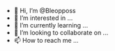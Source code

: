 - 👋 Hi, I’m @Bleopposs
- 👀 I’m interested in ...
- 🌱 I’m currently learning ...
- 💞️ I’m looking to collaborate on ...
- 📫 How to reach me ...

<!---
Bleopposs/Bleopposs is a ✨ special ✨ repository because its `README.md` (this file) appears on your GitHub profile.
You can click the Preview link to take a look at your changes.
--->
